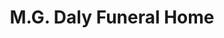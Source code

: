 ---
title: "M.G. Daly Funeral Home"
url: /maynooth/m-g-daly-funeral-home/
shop: funeral directors
---